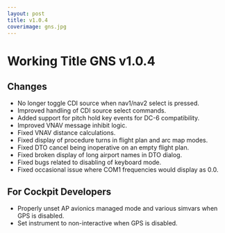 ```yaml
---
layout: post
title: v1.0.4
coverimage: gns.jpg
---
```

# Working Title GNS v1.0.4

## Changes

* No longer toggle CDI source when nav1/nav2 select is pressed.
* Improved handling of CDI source select commands.
* Added support for pitch hold key events for DC-6 compatibility.
* Improved VNAV message inhibit logic.
* Fixed VNAV distance calculations.
* Fixed display of procedure turns in flight plan and arc map modes.
* Fixed DTO cancel being inoperative on an empty flight plan.
* Fixed broken display of long airport names in DTO dialog.
* Fixed bugs related to disabling of keyboard mode.
* Fixed occasional issue where COM1 frequencies would display as 0.0.

## For Cockpit Developers

* Properly unset AP avionics managed mode and various simvars when GPS is disabled.
* Set instrument to non-interactive when GPS is disabled.